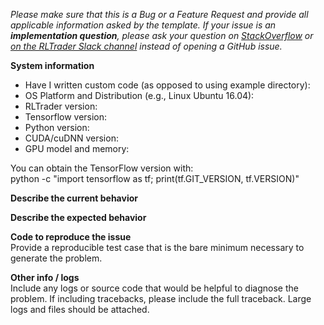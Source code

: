 <em>Please make sure that this is a Bug or a Feature Request and provide all applicable information asked by the template.
If your issue is an **implementation question**, please ask your question on [StackOverflow](http://stackoverflow.com/questions/tagged/RLTrader) or [on the RLTrader Slack channel](https://RLTrader-slack.com/) instead of opening a GitHub issue.</em>

**System information**

- Have I written custom code (as opposed to using example directory):
- OS Platform and Distribution (e.g., Linux Ubuntu 16.04):
- RLTrader version:
- Tensorflow version:
- Python version:
- CUDA/cuDNN version:
- GPU model and memory:

You can obtain the TensorFlow version with:  
python -c "import tensorflow as tf; print(tf.GIT_VERSION, tf.VERSION)"

**Describe the current behavior**

**Describe the expected behavior**

**Code to reproduce the issue**  
Provide a reproducible test case that is the bare minimum necessary to generate the problem.

**Other info / logs**  
Include any logs or source code that would be helpful to diagnose the problem. If including tracebacks, please include the full traceback. Large logs and files should be attached.
